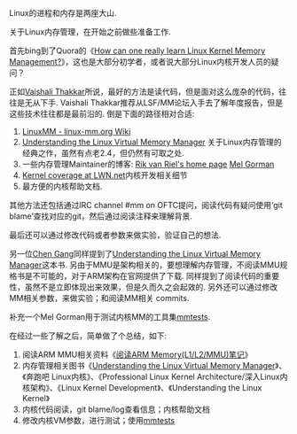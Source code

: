 Linux的进程和内存是两座大山. 

关于Linux内存管理，在开始之前做些准备工作. 

首先bing到了Quora的《[How can one really learn Linux Kernel Memory Management?](https://www.quora.com/How-can-one-really-learn-Linux-Kernel-Memory-Management)》，这也是大部分初学者，或者说大部分Linux内核开发人员的疑问？

正如[Vaishali Thakkar](https://www.quora.com/profile/Vaishali-Thakkar-1)所说，最好的方法是读代码，但是面对这么庞杂的代码，往往是无从下手. Vaishali Thakkar推荐从LSF/MM论坛入手去了解年度报告，但是这些技术往往都是最前沿的. 倒是下面的路径相对合适: 

1. [LinuxMM - linux-mm.org Wiki](http://linux-mm.org/)
2. [Understanding the Linux Virtual Memory Manager](https://www.kernel.org/doc/gorman/) 关于Linux内存管理的经典之作，虽然有点老2.4，但仍然有可取之处. 
3. 一些内存管理Maintainer的博客: [Rik van Riel's home page](http://surriel.com/blog/1) [Mel Gorman](http://www.csn.ul.ie/~mel/blog/)
4. [Kernel coverage at LWN.net](https://lwn.net/Kernel/)内核开发相关细节
5. 最方便的内核帮助文档. 

其他方法还包括通过IRC channel #mm on OFTC提问，阅读代码有疑问使用‘git blame’查找对应的git，然后通过阅读注释来理解背景. 

最后还可以通过修改代码或者参数来做实验，验证自己的想法. 

另一位[Chen Gang](https://www.quora.com/profile/Chen-Gang-2)同样提到了[Understanding the Linux Virtual Memory Manager](https://www.kernel.org/doc/gorman/)这本书. 另由于MMU是架构相关的，要想理解内存管理，不阅读MMU规格书是不可能的，对于ARM架构在官网提供了下载. 同样提到了阅读代码的重要性，虽然不是立即体现出来效果，但是久而久之会起效的. 另外还可以通过修改MM相关参数，来做实验；和阅读MM相关 commits. 

补充一个Mel Gorman用于测试内核MM的工具集[mmtests](https://github.com/gormanm/mmtests). 

在经过一些了解之后，简单做了个总结，如下: 

1. 阅读ARM MMU相关资料《[阅读ARM Memory(L1/L2/MMU)笔记](http://www.cnblogs.com/arnoldlu/p/7883663.html)》
2. 内存管理相关图书《[Understanding the Linux Virtual Memory Manager](https://www.kernel.org/doc/gorman/)》、《奔跑吧 Linux内核》、《Professional Linux Kernel Architecture/深入Linux内核架构》、《Linux Kernel Development》、《Understanding the Linux Kernel》
3. 内核代码阅读，git blame/log查看信息；内核帮助文档
4. 修改内核VM参数，进行测试；使用[mmtests](https://github.com/gormanm/mmtests)